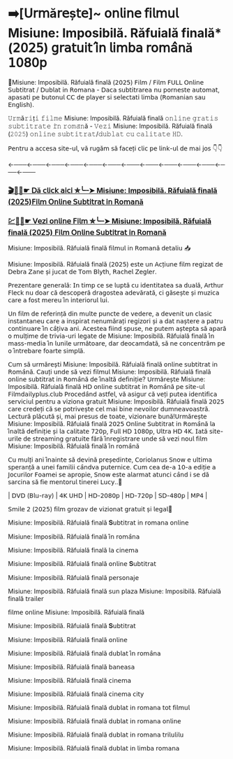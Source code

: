 # ➡️[𝖴𝗋𝗆ă𝗋𝖾ș𝗍𝖾]~ 𝗈𝗇𝗅𝗂𝗇𝖾 𝖿𝗂𝗅𝗆𝗎𝗅 Misiune: Imposibilă. Răfuială finală* (𝟤𝟢𝟤𝟧) 𝗀𝗋𝖺𝗍𝗎𝗂𝗍 𝗂̂𝗇 𝗅𝗂𝗆𝖻𝖺 𝗋𝗈𝗆𝖺̂𝗇ă 𝟣𝟢𝟪𝟢𝗉
👀Misiune: Imposibilă. Răfuială finală (𝟤𝟢𝟤𝟧) 𝖥𝗂𝗅𝗆 / 𝖥𝗂𝗅𝗆 𝖥𝖴𝖫𝖫 𝖮𝗇𝗅𝗂𝗇𝖾 𝖲𝗎𝖻𝗍𝗂𝗍𝗋𝖺𝗍 / 𝖣𝗎𝖻𝗅𝖺𝗍 𝗂𝗇 𝖱𝗈𝗆𝖺𝗇𝖺 - 𝖣𝖺𝖼𝖺 𝗌𝗎𝖻𝗍𝗂𝗍𝗋𝖺𝗋𝖾𝖺 𝗇𝗎 𝗉𝗈𝗋𝗇𝖾𝗌𝗍𝖾 𝖺𝗎𝗍𝗈𝗆𝖺𝗍, 𝖺𝗉𝖺𝗌𝖺𝗍𝗂 𝗉𝖾 𝖻𝗎𝗍𝗈𝗇𝗎𝗅 𝖢𝖢 𝖽𝖾 𝗉𝗅𝖺𝗒𝖾𝗋 𝗌𝗂 𝗌𝖾𝗅𝖾𝖼𝗍𝖺𝗍𝗂 𝗅𝗂𝗆𝖻𝖺 (𝖱𝗈𝗆𝖺𝗇𝗂𝖺𝗇 𝗌𝖺𝗎 𝖤𝗇𝗀𝗅𝗂𝗌𝗁).

𝚄𝚛𝚖ă𝚛𝚒ț𝚒 𝚏𝚒𝚕𝚖𝚎 Misiune: Imposibilă. Răfuială finală 𝚘𝚗𝚕𝚒𝚗𝚎 𝚐𝚛𝚊𝚝𝚒𝚜 𝚜𝚞𝚋𝚝𝚒𝚝𝚛𝚊𝚝𝚎 𝚒̂𝚗 𝚛𝚘𝚖𝚊̂𝚗ă - 𝚅𝚎𝚣𝚒 Misiune: Imposibilă. Răfuială finală (𝟸𝟶𝟸𝟻) 𝚘𝚗𝚕𝚒𝚗𝚎 𝚜𝚞𝚋𝚝𝚒𝚝𝚛𝚊𝚝/𝚍𝚞𝚋𝚕𝚊𝚝 𝚌𝚞 𝚌𝚊𝚕𝚒𝚝𝚊𝚝𝚎 𝙷𝙳.

𝖯𝖾𝗇𝗍𝗋𝗎 𝖺 𝖺𝖼𝖼𝖾𝗌𝖺 𝗌𝗂𝗍𝖾-𝗎𝗅, 𝗏ă 𝗋𝗎𝗀ă𝗆 𝗌ă 𝖿𝖺𝖼𝖾ț𝗂 𝖼𝗅𝗂𝖼 𝗉𝖾 𝗅𝗂𝗇𝗄-𝗎𝗅 𝖽𝖾 𝗆𝖺𝗂 𝗃𝗈𝗌 👇👇

←───←───←───←───←───←───←───←───←───←───←───←───←───

### [🎬🚀📲☛ 𝖣ă 𝖼𝗅𝗂𝖼𝗄 𝖺𝗂𝖼𝗂 ✮╰┈➤ Misiune: Imposibilă. Răfuială finală (𝟤𝟢𝟤𝟧)𝖥𝗂𝗅𝗆 𝖮𝗇𝗅𝗂𝗇𝖾 𝖲𝗎𝖻𝗍𝗂𝗍𝗋𝖺𝗍 𝗂𝗇 𝖱𝗈𝗆𝖺𝗇ă](https://t.co/nQC51FIfFy)

### [💹🚀📲☛ 𝖵𝖾𝗓𝗂 𝗈𝗇𝗅𝗂𝗇𝖾 𝖥𝗂𝗅𝗆 ✮╰┈➤ Misiune: Imposibilă. Răfuială finală (𝟤𝟢𝟤𝟧) 𝖥𝗂𝗅𝗆 𝖮𝗇𝗅𝗂𝗇𝖾 𝖲𝗎𝖻𝗍𝗂𝗍𝗋𝖺𝗍 𝗂𝗇 𝖱𝗈𝗆𝖺𝗇ă](https://t.co/nQC51FIfFy)

Misiune: Imposibilă. Răfuială finală 𝖿𝗂𝗅𝗆𝗎𝗅 𝗂𝗇 𝖱𝗈𝗆𝖺𝗇ă 𝖽𝖾𝗍𝖺𝗅𝗂𝗎 📥 

Misiune: Imposibilă. Răfuială finală (𝟤𝟢𝟤𝟧) 𝖾𝗌𝗍𝖾 𝗎𝗇 𝖠𝖼ț𝗂𝗎𝗇𝖾 𝖿𝗂𝗅𝗆 𝗋𝖾𝗀𝗂𝗓𝖺𝗍 𝖽𝖾 𝖣𝖾𝖻𝗋𝖺 𝖹𝖺𝗇𝖾 ș𝗂 𝗃𝗎𝖼𝖺𝗍 𝖽𝖾 𝖳𝗈𝗆 𝖡𝗅𝗒𝗍𝗁, 𝖱𝖺𝖼𝗁𝖾𝗅 𝖹𝖾𝗀𝗅𝖾𝗋.

𝖯𝗋𝖾𝗓𝖾𝗇𝗍𝖺𝗋𝖾 𝗀𝖾𝗇𝖾𝗋𝖺𝗅ă: 𝖨𝗇 𝗍𝗂𝗆𝗉 𝖼𝖾 𝗌𝖾 𝗅𝗎𝗉𝗍ă 𝖼𝗎 𝗂𝖽𝖾𝗇𝗍𝗂𝗍𝖺𝗍𝖾𝖺 𝗌𝖺 𝖽𝗎𝖺𝗅ă, 𝖠𝗋𝗍𝗁𝗎𝗋 𝖥𝗅𝖾𝖼𝗄 𝗇𝗎 𝖽𝗈𝖺𝗋 𝖼ă 𝖽𝖾𝗌𝖼𝗈𝗉𝖾𝗋ă 𝖽𝗋𝖺𝗀𝗈𝗌𝗍𝖾𝖺 𝖺𝖽𝖾𝗏ă𝗋𝖺𝗍ă, 𝖼𝗂 𝗀ă𝗌𝖾ș𝗍𝖾 ș𝗂 𝗆𝗎𝗓𝗂𝖼𝖺 𝖼𝖺𝗋𝖾 𝖺 𝖿𝗈𝗌𝗍 𝗆𝖾𝗋𝖾𝗎 𝗂̂𝗇 𝗂𝗇𝗍𝖾𝗋𝗂𝗈𝗋𝗎𝗅 𝗅𝗎𝗂. 

𝖴𝗇 𝖿𝗂𝗅𝗆 𝖽𝖾 𝗋𝖾𝖿𝖾𝗋𝗂𝗇ță 𝖽𝗂𝗇 𝗆𝗎𝗅𝗍𝖾 𝗉𝗎𝗇𝖼𝗍𝖾 𝖽𝖾 𝗏𝖾𝖽𝖾𝗋𝖾, 𝖺 𝖽𝖾𝗏𝖾𝗇𝗂𝗍 𝗎𝗇 𝖼𝗅𝖺𝗌𝗂𝖼 𝗂𝗇𝗌𝗍𝖺𝗇𝗍𝖺𝗇𝖾𝗎 𝖼𝖺𝗋𝖾 𝖺 𝗂𝗇𝗌𝗉𝗂𝗋𝖺𝗍 𝗇𝖾𝗇𝗎𝗆ă𝗋𝖺ț𝗂 𝗋𝖾𝗀𝗂𝗓𝗈𝗋𝗂 ș𝗂 𝖺 𝖽𝖺𝗍 𝗇𝖺ș𝗍𝖾𝗋𝖾 𝖺 𝗉𝖺𝗍𝗋𝗎 𝖼𝗈𝗇𝗍𝗂𝗇𝗎𝖺𝗋𝖾 𝗂̂𝗇 𝖼𝖺̂ț𝗂𝗏𝖺 𝖺𝗇𝗂. 𝖠𝖼𝖾𝗌𝗍𝖾𝖺 𝖿𝗂𝗂𝗇𝖽 𝗌𝗉𝗎𝗌𝖾, 𝗇𝖾 𝗉𝗎𝗍𝖾𝗆 𝖺ș𝗍𝖾𝗉𝗍𝖺 𝗌ă 𝖺𝗉𝖺𝗋ă 𝗈 𝗆𝗎𝗅ț𝗂𝗆𝖾 𝖽𝖾 𝗍𝗋𝗂𝗏𝗂𝖺-𝗎𝗋𝗂 𝗅𝖾𝗀𝖺𝗍𝖾 𝖽𝖾 Misiune: Imposibilă. Răfuială finală 𝗂̂𝗇 𝗆𝖺𝗌𝗌-𝗆𝖾𝖽𝗂𝖺 𝗂̂𝗇 𝗅𝗎𝗇𝗂𝗅𝖾 𝗎𝗋𝗆ă𝗍𝗈𝖺𝗋𝖾, 𝖽𝖺𝗋 𝖽𝖾𝗈𝖼𝖺𝗆𝖽𝖺𝗍ă, 𝗌ă 𝗇𝖾 𝖼𝗈𝗇𝖼𝖾𝗇𝗍𝗋ă𝗆 𝗉𝖾 𝗈 𝗂̂𝗇𝗍𝗋𝖾𝖻𝖺𝗋𝖾 𝖿𝗈𝖺𝗋𝗍𝖾 𝗌𝗂𝗆𝗉𝗅ă.

𝖢𝗎𝗆 𝗌ă 𝗎𝗋𝗆ă𝗋𝖾ș𝗍𝗂 Misiune: Imposibilă. Răfuială finală 𝗈𝗇𝗅𝗂𝗇𝖾 𝗌𝗎𝖻𝗍𝗂𝗍𝗋𝖺𝗍 𝗂𝗇 𝖱𝗈𝗆𝖺̂𝗇ă. 𝖢𝖺𝗎ț𝗂 𝗎𝗇𝖽𝖾 𝗌ă 𝗏𝖾𝗓𝗂 𝖿𝗂𝗅𝗆𝗎𝗅 Misiune: Imposibilă. Răfuială finală 𝗈𝗇𝗅𝗂𝗇𝖾 𝗌𝗎𝖻𝗍𝗂𝗍𝗋𝖺𝗍 𝗂𝗇 𝖱𝗈𝗆𝖺̂𝗇ă 𝖽𝖾 𝗂̂𝗇𝖺𝗅𝗍ă 𝖽𝖾𝖿𝗂𝗇𝗂ț𝗂𝖾? 𝖴𝗋𝗆ă𝗋𝖾ș𝗍𝖾 Misiune: Imposibilă. Răfuială finală 𝖧𝖣 𝗈𝗇𝗅𝗂𝗇𝖾 𝗌𝗎𝖻𝗍𝗂𝗍𝗋𝖺𝗍 𝗂𝗇 𝖱𝗈𝗆𝖺̂𝗇ă 𝗉𝖾 𝗌𝗂𝗍𝖾-𝗎𝗅 𝖥𝗂𝗅𝗆𝖽𝖺𝗂𝗅𝗒𝗉𝗅𝗎𝗌.𝖼𝗅𝗎𝖻 𝖯𝗋𝗈𝖼𝖾𝖽𝖺̂𝗇𝖽 𝖺𝗌𝗍𝖿𝖾𝗅, 𝗏ă 𝖺𝗌𝗂𝗀𝗎𝗋 𝖼ă 𝗏𝖾ț𝗂 𝗉𝗎𝗍𝖾𝖺 𝗂𝖽𝖾𝗇𝗍𝗂𝖿𝗂𝖼𝖺 𝗌𝖾𝗋𝗏𝗂𝖼𝗂𝗎𝗅 𝗉𝖾𝗇𝗍𝗋𝗎 𝖺 𝗏𝗂𝗓𝗂𝗈𝗇𝖺 𝗀𝗋𝖺𝗍𝗎𝗂𝗍 Misiune: Imposibilă. Răfuială finală 𝟤𝟢𝟤𝟧 𝖼𝖺𝗋𝖾 𝖼𝗋𝖾𝖽𝖾ț𝗂 𝖼ă 𝗌𝖾 𝗉𝗈𝗍𝗋𝗂𝗏𝖾ș𝗍𝖾 𝖼𝖾𝗅 𝗆𝖺𝗂 𝖻𝗂𝗇𝖾 𝗇𝖾𝗏𝗈𝗂𝗅𝗈𝗋 𝖽𝗎𝗆𝗇𝖾𝖺𝗏𝗈𝖺𝗌𝗍𝗋ă. 𝖫𝖾𝖼𝗍𝗎𝗋ă 𝗉𝗅ă𝖼𝗎𝗍ă ș𝗂, 𝗆𝖺𝗂 𝗉𝗋𝖾𝗌𝗎𝗌 𝖽𝖾 𝗍𝗈𝖺𝗍𝖾, 𝗏𝗂𝗓𝗂𝗈𝗇𝖺𝗋𝖾 𝖻𝗎𝗇ă!𝖴𝗋𝗆ă𝗋𝖾ș𝗍𝖾 Misiune: Imposibilă. Răfuială finală 𝟤𝟢𝟤𝟧 𝖮𝗇𝗅𝗂𝗇𝖾 𝖲𝗎𝖻𝗍𝗂𝗍𝗋𝖺𝗍 𝗂𝗇 𝖱𝗈𝗆𝖺̂𝗇ă 𝗅𝖺 𝗂̂𝗇𝖺𝗅𝗍ă 𝖽𝖾𝖿𝗂𝗇𝗂ț𝗂𝖾 ș𝗂 𝗅𝖺 𝖼𝖺𝗅𝗂𝗍𝖺𝗍𝖾 𝟩𝟤𝟢𝗉, 𝖥𝗎𝗅𝗅 𝖧𝖣 𝟣𝟢𝟪𝟢𝗉, 𝖴𝗅𝗍𝗋𝖺 𝖧𝖣 𝟦𝖪. 𝖨𝖺𝗍ă 𝗌𝗂𝗍𝖾-𝗎𝗋𝗂𝗅𝖾 𝖽𝖾 𝗌𝗍𝗋𝖾𝖺𝗆𝗂𝗇𝗀 𝗀𝗋𝖺𝗍𝗎𝗂𝗍𝖾 𝖿ă𝗋ă 𝗂̂𝗇𝗋𝖾𝗀𝗂𝗌𝗍𝗋𝖺𝗋𝖾 𝗎𝗇𝖽𝖾 𝗌ă 𝗏𝖾𝗓𝗂 𝗇𝗈𝗎𝗅 𝖿𝗂𝗅𝗆 Misiune: Imposibilă. Răfuială finală 𝗂̂𝗇 𝗋𝗈𝗆𝖺̂𝗇ă

𝖢𝗎 𝗆𝗎𝗅ț𝗂 𝖺𝗇𝗂 𝗂̂𝗇𝖺𝗂𝗇𝗍𝖾 𝗌ă 𝖽𝖾𝗏𝗂𝗇ă 𝗉𝗋𝖾ș𝖾𝖽𝗂𝗇𝗍𝖾, 𝖢𝗈𝗋𝗂𝗈𝗅𝖺𝗇𝗎𝗌 𝖲𝗇𝗈𝗐 𝖾 𝗎𝗅𝗍𝗂𝗆𝖺 𝗌𝗉𝖾𝗋𝖺𝗇ță 𝖺 𝗎𝗇𝖾𝗂 𝖿𝖺𝗆𝗂𝗅𝗂𝗂 𝖼𝖺̂𝗇𝖽𝗏𝖺 𝗉𝗎𝗍𝖾𝗋𝗇𝗂𝖼𝖾. 𝖢𝗎𝗆 𝖼𝖾𝖺 𝖽𝖾-𝖺 𝟣𝟢-𝖺 𝖾𝖽𝗂ț𝗂𝖾 𝖺 𝖩𝗈𝖼𝗎𝗋𝗂𝗅𝗈𝗋 𝖥𝗈𝖺𝗆𝖾𝗂 𝗌𝖾 𝖺𝗉𝗋𝗈𝗉𝗂𝖾, 𝖲𝗇𝗈𝗐 𝖾𝗌𝗍𝖾 𝖺𝗅𝖺𝗋𝗆𝖺𝗍 𝖺𝗍𝗎𝗇𝖼𝗂 𝖼𝖺̂𝗇𝖽 𝗂 𝗌𝖾 𝖽ă 𝗌𝖺𝗋𝖼𝗂𝗇𝖺 𝗌ă 𝖿𝗂𝖾 𝗆𝖾𝗇𝗍𝗈𝗋𝗎𝗅 𝗍𝗂𝗇𝖾𝗋𝖾𝗂 𝖫𝗎𝖼𝗒..📌

| 𝖣𝖵𝖣 (𝖡𝗅𝗎-𝗋𝖺𝗒) | 𝟦𝖪 𝖴𝖧𝖣 | 𝖧𝖣-𝟤𝟢𝟪𝟢𝗉 | 𝖧𝖣-𝟩𝟤𝟢𝗉 | 𝖲𝖣-𝟦𝟪𝟢𝗉 | 𝖬𝖯𝟦 |

𝖲𝗆𝗂𝗅𝖾 𝟤 (𝟤𝟢𝟤𝟧) 𝖿𝗂𝗅𝗆 𝗀𝗋𝗈𝗓𝖺𝗏 𝖽𝖾 𝗏𝗂𝗓𝗂𝗈𝗇𝖺𝗍 𝗀𝗋𝖺𝗍𝗎𝗂𝗍 ș𝗂 𝗅𝖾𝗀𝖺𝗅💯

Misiune: Imposibilă. Răfuială finală 𝐒𝗎𝖻𝗍𝗂𝗍𝗋𝖺𝗍 𝗂𝗇 𝗋𝗈𝗆𝖺𝗇𝖺 𝗈𝗇𝗅𝗂𝗇𝖾  

Misiune: Imposibilă. Răfuială finală 𝗂̂𝗇 𝗋𝗈𝗆𝖺̂𝗇𝖺  

Misiune: Imposibilă. Răfuială finală 𝗅𝖺 𝖼𝗂𝗇𝖾𝗆𝖺  

Misiune: Imposibilă. Răfuială finală 𝗈𝗇𝗅𝗂𝗇𝖾 𝐒𝗎𝖻𝗍𝗂𝗍𝗋𝖺𝗍 

Misiune: Imposibilă. Răfuială finală 𝗉𝖾𝗋𝗌𝗈𝗇𝖺𝗃𝖾 

Misiune: Imposibilă. Răfuială finală 𝗌𝗎𝗇 𝗉𝗅𝖺𝗓𝖺  Misiune: Imposibilă. Răfuială finală 𝗍𝗋𝖺𝗂𝗅𝖾𝗋

𝖿𝗂𝗅𝗆𝖾 𝗈𝗇𝗅𝗂𝗇𝖾 Misiune: Imposibilă. Răfuială finală 

Misiune: Imposibilă. Răfuială finală 𝐒𝗎𝖻𝗍𝗂𝗍𝗋𝖺𝗍 
 
Misiune: Imposibilă. Răfuială finală 𝗈𝗇𝗅𝗂𝗇𝖾  
 
Misiune: Imposibilă. Răfuială finală 𝖽𝗎𝖻𝗅𝖺𝗍 𝗂̂𝗇 𝗋𝗈𝗆𝖺̂𝗇𝖺 
 
Misiune: Imposibilă. Răfuială finală 𝖻𝖺𝗇𝖾𝖺𝗌𝖺  
 
Misiune: Imposibilă. Răfuială finală 𝖼𝗂𝗇𝖾𝗆𝖺  
 
Misiune: Imposibilă. Răfuială finală 𝖼𝗂𝗇𝖾𝗆𝖺 𝖼𝗂𝗍𝗒 
 
Misiune: Imposibilă. Răfuială finală 𝖽𝗎𝖻𝗅𝖺𝗍 𝗂𝗇 𝗋𝗈𝗆𝖺𝗇𝖺 𝗍𝗈𝗍 𝖿𝗂𝗅𝗆𝗎𝗅 
 
Misiune: Imposibilă. Răfuială finală 𝖽𝗎𝖻𝗅𝖺𝗍 𝗂𝗇 𝗋𝗈𝗆𝖺𝗇𝖺 𝗈𝗇𝗅𝗂𝗇𝖾  
 
Misiune: Imposibilă. Răfuială finală 𝖽𝗎𝖻𝗅𝖺𝗍 𝗂𝗇 𝗋𝗈𝗆𝖺𝗇𝖺 𝗍𝗋𝗂𝗅𝗎𝗅𝗂𝗅𝗎  
 
Misiune: Imposibilă. Răfuială finală 𝖽𝗎𝖻𝗅𝖺𝗍 𝗂𝗇 𝗅𝗂𝗆𝖻𝖺 𝗋𝗈𝗆𝖺𝗇𝖺
